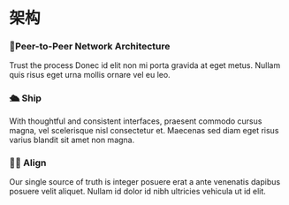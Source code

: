 # 架构

### 🤝Peer-to-Peer Network Architecture

Trust the process Donec id elit non mi porta gravida at eget metus. Nullam quis risus eget urna mollis ornare vel eu leo.

### 🛳 Ship&#x20;

With thoughtful and consistent interfaces, praesent commodo cursus magna, vel scelerisque nisl consectetur et. Maecenas sed diam eget risus varius blandit sit amet non magna.

### 🙇‍♀️ Align

Our single source of truth is integer posuere erat a ante venenatis dapibus posuere velit aliquet. Nullam id dolor id nibh ultricies vehicula ut id elit.
